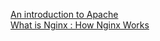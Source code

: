 [An introduction to Apache](http://code.tutsplus.com/tutorials/an-introduction-to-apache--net-25786)  
[What is Nginx : How Nginx Works](http://atulhost.com/nginx)  

